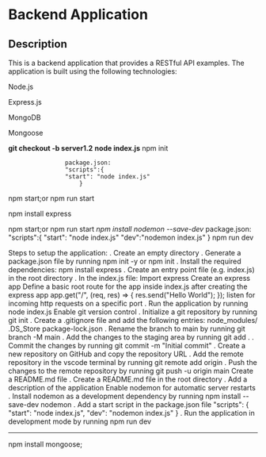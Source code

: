 # Backend Application

## Description

This is a backend application that provides a RESTful API examples. The application is built using the following technologies:

Node.js

Express.js

MongoDB

Mongoose

**git checkout -b server1.2**
**node index.js**
npm init 

                    package.json:
                    "scripts":{
                    "start": "node index.js"
                        }
npm start;or npm  run start

npm install express

npm start;or npm  run start
*npm install nodemon --save-dev*
                    package.json:
                    "scripts":{
                    "start": "node index.js"
                    "dev":"nodemon index.js"
                        }
npm run dev

Steps to setup the application:
. Create an empty directory
. Generate a package.json file by running npm init -y or npm init
. Install the required dependencies:
npm install express
. Create an entry point file (e.g. index.js) in the root directory
. In the index.js file:
Import express
Create an express app
Define a basic root route for the app inside index.js after creating the express app
app.get("/", (req, res) => {
 res.send("Hello World");
});
listen for incoming http requests on a specific port
. Run the application by running node index.js
Enable git version control
. Initialize a git repository by running git init
. Create a .gitignore file and add the following entries:
node_modules/
.DS_Store
package-lock.json
. Rename the branch to main by running git branch -M main
. Add the changes to the staging area by running git add .
. Commit the changes by running git commit -m "Initial commit"
. Create a new repository on GitHub and copy the repository URL
. Add the remote repository in the vscode terminal by running git remote add origin
<repository-url>
. Push the changes to the remote repository by running git push -u origin main
Create a README.md file
. Create a README.md file in the root directory
. Add a description of the application
Enable nodemon for automatic server restarts
. Install nodemon as a development dependency by running npm install --save-dev nodemon
. Add a start script in the package.json file
"scripts": {
 "start": "node index.js",
 "dev": "nodemon index.js"
}
. Run the application in development mode by running npm run dev

-------------------------------------------------------------------------
npm install mongoose;